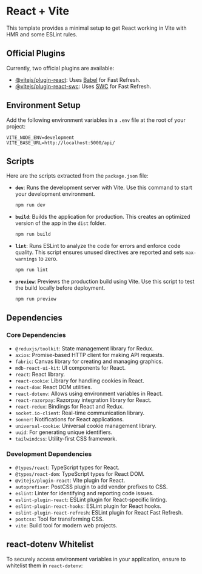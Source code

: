 # React + Vite

This template provides a minimal setup to get React working in Vite with HMR and some ESLint rules.

## Official Plugins

Currently, two official plugins are available:

- [@vitejs/plugin-react](https://github.com/vitejs/vite-plugin-react/blob/main/packages/plugin-react/README.md): Uses [Babel](https://babeljs.io/) for Fast Refresh.
- [@vitejs/plugin-react-swc](https://github.com/vitejs/vite-plugin-react-swc): Uses [SWC](https://swc.rs/) for Fast Refresh.

## Environment Setup

Add the following environment variables in a `.env` file at the root of your project:

```env
VITE_NODE_ENV=development
VITE_BASE_URL=http://localhost:5000/api/
```

## Scripts

Here are the scripts extracted from the `package.json` file:

- **`dev`**: Runs the development server with Vite. Use this command to start your development environment.
  ```bash
  npm run dev
  ```

- **`build`**: Builds the application for production. This creates an optimized version of the app in the `dist` folder.
  ```bash
  npm run build
  ```

- **`lint`**: Runs ESLint to analyze the code for errors and enforce code quality. This script ensures unused directives are reported and sets `max-warnings` to zero.
  ```bash
  npm run lint
  ```

- **`preview`**: Previews the production build using Vite. Use this script to test the build locally before deployment.
  ```bash
  npm run preview
  ```

## Dependencies

### Core Dependencies

- `@reduxjs/toolkit`: State management library for Redux.
- `axios`: Promise-based HTTP client for making API requests.
- `fabric`: Canvas library for creating and managing graphics.
- `mdb-react-ui-kit`: UI components for React.
- `react`: React library.
- `react-cookie`: Library for handling cookies in React.
- `react-dom`: React DOM utilities.
- `react-dotenv`: Allows using environment variables in React.
- `react-razorpay`: Razorpay integration library for React.
- `react-redux`: Bindings for React and Redux.
- `socket.io-client`: Real-time communication library.
- `sonner`: Notifications for React applications.
- `universal-cookie`: Universal cookie management library.
- `uuid`: For generating unique identifiers.
- `tailwindcss`: Utility-first CSS framework.

### Development Dependencies

- `@types/react`: TypeScript types for React.
- `@types/react-dom`: TypeScript types for React DOM.
- `@vitejs/plugin-react`: Vite plugin for React.
- `autoprefixer`: PostCSS plugin to add vendor prefixes to CSS.
- `eslint`: Linter for identifying and reporting code issues.
- `eslint-plugin-react`: ESLint plugin for React-specific linting.
- `eslint-plugin-react-hooks`: ESLint plugin for React hooks.
- `eslint-plugin-react-refresh`: ESLint plugin for React Fast Refresh.
- `postcss`: Tool for transforming CSS.
- `vite`: Build tool for modern web projects.

## react-dotenv Whitelist

To securely access environment variables in your application, ensure to whitelist them in `react-dotenv`:

```json
